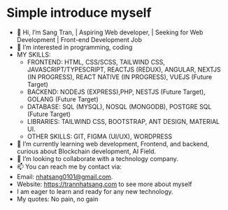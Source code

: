 # Simple introduce myself

- 👋 Hi, I’m Sang Tran, | Aspiring Web developer, | Seeking for Web Development | Front-end Development Job
- 👀 I’m interested in programming, coding
- MY SKILLS:
  + FRONTEND: HTML, CSS/SCSS, TAILWIND CSS, JAVASCRIPT/TYPESCRIPT, REACTJS (REDUX), ANGULAR, NEXTJS (IN PROGRESS), REACT NATIVE (IN PROGRESS), VUEJS (Future Target)
  + BACKEND: NODEJS (EXPRESS),PHP, NESTJS (Future Target), GOLANG (Future Target)
  + DATABASE: SQL (MYSQL), NOSQL (MONGODB), POSTGRE SQL (Future Target)
  + LIBRARIES: TAILWIND CSS, BOOTSTRAP, ANT DESIGN, MATERIAL UI.
  + OTHER SKILLS: GIT, FIGMA (UI/UX), WORDPRESS
- 🌱 I’m currently learning web development, Frontend, and backend, curious about Blockchain development, AI Field.
- 💞️ I’m looking to collaborate with a technology company.
- 📫 You can reach me by contact via:
- Email: nhatsang0101@gmail.com.
- Website: https://trannhatsang.com to see more about myself
- I am eager to learn and ready for any new technology.
- My quotes: No pain, no gain
<!---
sangtrandev00/sangtrandev00 is a ✨ particular ✨ repository because its `README.md` (this file) appears on your GitHub profile.
You can click the Preview link to take a look at your changes.
--->
